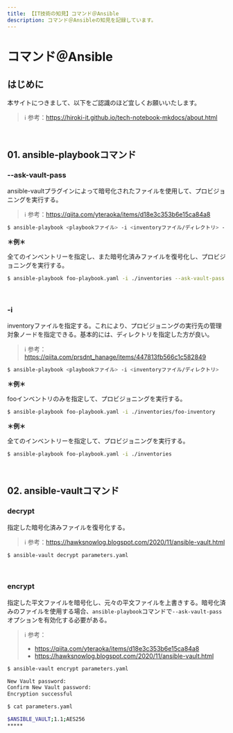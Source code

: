 ```yaml
---
title: 【IT技術の知見】コマンド＠Ansible
description: コマンド＠Ansibleの知見を記録しています。
---
```


# コマンド＠Ansible

## はじめに

本サイトにつきまして、以下をご認識のほど宜しくお願いいたします。

> ℹ️ 参考：https://hiroki-it.github.io/tech-notebook-mkdocs/about.html

<br>

## 01. ansible-playbookコマンド

### --ask-vault-pass

ansible-vaultプラグインによって暗号化されたファイルを使用して、プロビジョニングを実行する。

> ℹ️ 参考：https://qiita.com/yteraoka/items/d18e3c353b6e15ca84a8

```bash
$ ansible-playbook <playbookファイル> -i <inventoryファイル/ディレクトリ> --ask-vault-pass
```

**＊例＊**

全てのインベントリーを指定し、また暗号化済みファイルを復号化し、プロビジョニングを実行する。

```bash
$ ansible-playbook foo-playbook.yaml -i ./inventories --ask-vault-pass
```

<br>

### -i

inventoryファイルを指定する。これにより、プロビジョニングの実行先の管理対象ノードを指定できる。基本的には、ディレクトリを指定した方が良い。

> ℹ️ 参考：https://qiita.com/prsdnt_hanage/items/447813fb566c1c582849

```bash
$ ansible-playbook <playbookファイル> -i <inventoryファイル/ディレクトリ>
```

**＊例＊**

fooインベントリのみを指定して、プロビジョニングを実行する。

```bash
$ ansible-playbook foo-playbook.yaml -i ./inventories/foo-inventory
```
**＊例＊**

全てのインベントリーを指定して、プロビジョニングを実行する。

```bash
$ ansible-playbook foo-playbook.yaml -i ./inventories
```

<br>

## 02. ansible-vaultコマンド

### decrypt

指定した暗号化済みファイルを復号化する。

> ℹ️ 参考：https://hawksnowlog.blogspot.com/2020/11/ansible-vault.html

```bash
$ ansible-vault decrypt parameters.yaml
```

<br>

### encrypt

指定した平文ファイルを暗号化し、元々の平文ファイルを上書きする。暗号化済みのファイルを使用する場合、```ansible-playbook```コマンドで```--ask-vault-pass```オプションを有効化する必要がある。

> ℹ️ 参考：
>
> - https://qiita.com/yteraoka/items/d18e3c353b6e15ca84a8
> - https://hawksnowlog.blogspot.com/2020/11/ansible-vault.html

```bash
$ ansible-vault encrypt parameters.yaml

New Vault password:
Confirm New Vault password:
Encryption successful
```
```bash
$ cat parameters.yaml

$ANSIBLE_VAULT;1.1;AES256
*****
```
